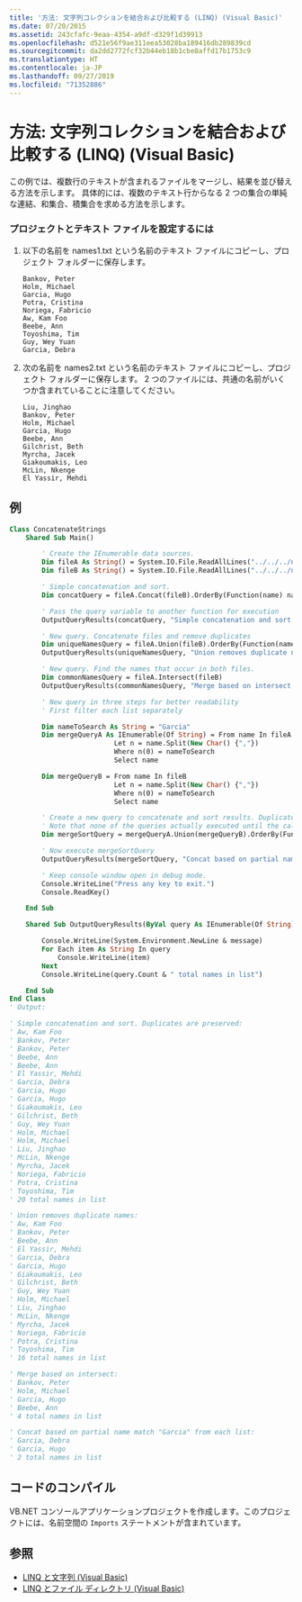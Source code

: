 ```yaml
---
title: '方法: 文字列コレクションを結合および比較する (LINQ) (Visual Basic)'
ms.date: 07/20/2015
ms.assetid: 243cfafc-9eaa-4354-a9df-d329f1d39913
ms.openlocfilehash: d521e56f9ae311eea53028ba189416db289839cd
ms.sourcegitcommit: da2dd2772fcf32b44eb18b1cbe8affd17b1753c9
ms.translationtype: HT
ms.contentlocale: ja-JP
ms.lasthandoff: 09/27/2019
ms.locfileid: "71352886"
---
```

# <a name="how-to-combine-and-compare-string-collections-linq-visual-basic"></a>方法: 文字列コレクションを結合および比較する (LINQ) (Visual Basic)

この例では、複数行のテキストが含まれるファイルをマージし、結果を並び替える方法を示します。 具体的には、複数のテキスト行からなる 2 つの集合の単純な連結、和集合、積集合を求める方法を示します。

### <a name="to-set-up-the-project-and-the-text-files"></a>プロジェクトとテキスト ファイルを設定するには

1. 以下の名前を names1.txt という名前のテキスト ファイルにコピーし、プロジェクト フォルダーに保存します。

    ```text
    Bankov, Peter
    Holm, Michael
    Garcia, Hugo
    Potra, Cristina
    Noriega, Fabricio
    Aw, Kam Foo
    Beebe, Ann
    Toyoshima, Tim
    Guy, Wey Yuan
    Garcia, Debra
    ```

2. 次の名前を names2.txt という名前のテキスト ファイルにコピーし、プロジェクト フォルダーに保存します。 2 つのファイルには、共通の名前がいくつか含まれていることに注意してください。

    ```text
    Liu, Jinghao
    Bankov, Peter
    Holm, Michael
    Garcia, Hugo
    Beebe, Ann
    Gilchrist, Beth
    Myrcha, Jacek
    Giakoumakis, Leo
    McLin, Nkenge
    El Yassir, Mehdi
    ```

## <a name="example"></a>例

```vb
Class ConcatenateStrings
    Shared Sub Main()

        ' Create the IEnumerable data sources.
        Dim fileA As String() = System.IO.File.ReadAllLines("../../../names1.txt")
        Dim fileB As String() = System.IO.File.ReadAllLines("../../../names2.txt")

        ' Simple concatenation and sort.
        Dim concatQuery = fileA.Concat(fileB).OrderBy(Function(name) name)

        ' Pass the query variable to another function for execution
        OutputQueryResults(concatQuery, "Simple concatenation and sort. Duplicates are preserved:")

        ' New query. Concatenate files and remove duplicates
        Dim uniqueNamesQuery = fileA.Union(fileB).OrderBy(Function(name) name)
        OutputQueryResults(uniqueNamesQuery, "Union removes duplicate names:")

        ' New query. Find the names that occur in both files.
        Dim commonNamesQuery = fileA.Intersect(fileB)
        OutputQueryResults(commonNamesQuery, "Merge based on intersect: ")

        ' New query in three steps for better readability
        ' First filter each list separately

        Dim nameToSearch As String = "Garcia"
        Dim mergeQueryA As IEnumerable(Of String) = From name In fileA
                          Let n = name.Split(New Char() {","})
                          Where n(0) = nameToSearch
                          Select name

        Dim mergeQueryB = From name In fileB
                          Let n = name.Split(New Char() {","})
                          Where n(0) = nameToSearch
                          Select name

        ' Create a new query to concatenate and sort results. Duplicates are removed in Union.
        ' Note that none of the queries actually executed until the call to OutputQueryResults.
        Dim mergeSortQuery = mergeQueryA.Union(mergeQueryB).OrderBy(Function(str) str)

        ' Now execute mergeSortQuery
        OutputQueryResults(mergeSortQuery, "Concat based on partial name match """ & nameToSearch & """ from each list:")

        ' Keep console window open in debug mode.
        Console.WriteLine("Press any key to exit.")
        Console.ReadKey()

    End Sub

    Shared Sub OutputQueryResults(ByVal query As IEnumerable(Of String), ByVal message As String)

        Console.WriteLine(System.Environment.NewLine & message)
        For Each item As String In query
            Console.WriteLine(item)
        Next
        Console.WriteLine(query.Count & " total names in list")

    End Sub
End Class
' Output:

' Simple concatenation and sort. Duplicates are preserved:
' Aw, Kam Foo
' Bankov, Peter
' Bankov, Peter
' Beebe, Ann
' Beebe, Ann
' El Yassir, Mehdi
' Garcia, Debra
' Garcia, Hugo
' Garcia, Hugo
' Giakoumakis, Leo
' Gilchrist, Beth
' Guy, Wey Yuan
' Holm, Michael
' Holm, Michael
' Liu, Jinghao
' McLin, Nkenge
' Myrcha, Jacek
' Noriega, Fabricio
' Potra, Cristina
' Toyoshima, Tim
' 20 total names in list

' Union removes duplicate names:
' Aw, Kam Foo
' Bankov, Peter
' Beebe, Ann
' El Yassir, Mehdi
' Garcia, Debra
' Garcia, Hugo
' Giakoumakis, Leo
' Gilchrist, Beth
' Guy, Wey Yuan
' Holm, Michael
' Liu, Jinghao
' McLin, Nkenge
' Myrcha, Jacek
' Noriega, Fabricio
' Potra, Cristina
' Toyoshima, Tim
' 16 total names in list

' Merge based on intersect:
' Bankov, Peter
' Holm, Michael
' Garcia, Hugo
' Beebe, Ann
' 4 total names in list

' Concat based on partial name match "Garcia" from each list:
' Garcia, Debra
' Garcia, Hugo
' 2 total names in list
```

## <a name="compiling-the-code"></a>コードのコンパイル

VB.NET コンソールアプリケーションプロジェクトを作成します。このプロジェクトには、名前空間の `Imports` ステートメントが含まれています。

## <a name="see-also"></a>参照

- [LINQ と文字列 (Visual Basic)](../../../../visual-basic/programming-guide/concepts/linq/linq-and-strings.md)
- [LINQ とファイル ディレクトリ (Visual Basic)](../../../../visual-basic/programming-guide/concepts/linq/linq-and-file-directories.md)
